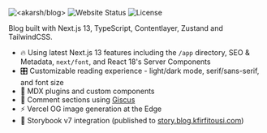 ![<akarsh/blog>](https://www.akar.sh/og)
![Website Status](https://img.shields.io/website?down_color=lightgrey&logo=vercel&style=for-the-badge&url=https%3A%2F%2Fakar.sh)
![License](https://img.shields.io/github/license/kfirfitousi/blog?color=blue&style=for-the-badge)

Blog built with Next.js 13, TypeScript, Contentlayer, Zustand and TailwindCSS.

- 🔥 Using latest Next.js 13 features including the `/app` directory, SEO & Metadata, `next/font`, and React 18's Server Components
- 🎛 Customizable reading experience - light/dark mode, serif/sans-serif, and font size
- 🧩 MDX plugins and custom components
- 💬 Comment sections using [Giscus](https://giscus.app/)
- ⚡️ Vercel OG image generation at the Edge
- 📖 Storybook v7 integration (published to [story.blog.kfirfitousi.com](https://story.blog.kfirfitousi.com))
